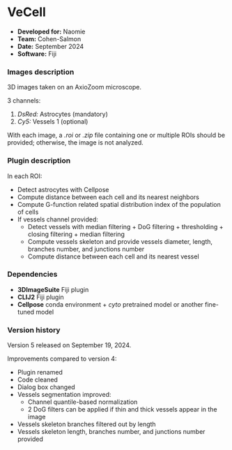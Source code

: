 # VeCell

* **Developed for:** Naomie
* **Team:** Cohen-Salmon
* **Date:** September 2024
* **Software:** Fiji


### Images description

3D images taken on an AxioZoom microscope.

3 channels:
  1. *DsRed:* Astrocytes (mandatory)
  2. *Cy5:* Vessels 1 (optional)
  
With each image, a *.roi* or *.zip* file containing one or multiple ROIs should be provided; otherwise, the image is not analyzed.

### Plugin description

In each ROI:
* Detect astrocytes with Cellpose
* Compute distance between each cell and its nearest neighbors
* Compute G-function related spatial distribution index of the population of cells
* If vessels channel provided:
  * Detect vessels with median filtering + DoG filtering + thresholding + closing filtering + median filtering
  * Compute vessels skeleton and provide vessels diameter, length, branches number, and junctions number
  * Compute distance between each cell and its nearest vessel


### Dependencies

* **3DImageSuite** Fiji plugin
* **CLIJ2** Fiji plugin
* **Cellpose** conda environment + *cyto* pretrained model or another fine-tuned model

### Version history

Version 5 released on September 19, 2024.

Improvements compared to version 4:
* Plugin renamed
* Code cleaned
* Dialog box changed
* Vessels segmentation improved:
  * Channel quantile-based normalization
  * 2 DoG filters can be applied if thin and thick vessels appear in the image
* Vessels skeleton branches filtered out by length
* Vessels skeleton length, branches number, and junctions number provided
